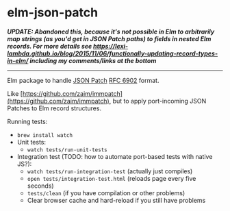 # elm-json-patch

***UPDATE: Abandoned this, because it's not possible in Elm to arbitrarily
map strings (as you'd get in JSON Patch paths) to fields
in nested Elm records.  For more details see
https://lexi-lambda.github.io/blog/2015/11/06/functionally-updating-record-types-in-elm/
including my comments/links at the bottom***

----

Elm package to handle [JSON Patch](http://jsonpatch.com/) [RFC 6902](https://tools.ietf.org/html/rfc6902) format.

Like [https://github.com/zaim/immpatch](https://github.com/zaim/immpatch), but to apply port-incoming
JSON Patches to Elm record structures.

Running tests:

* `brew install watch`
* Unit tests: 
  * `watch tests/run-unit-tests`
* Integration test (TODO: how to automate port-based tests with native JS?):
  * `watch tests/run-integration-test` (actually just compiles)
  * `open tests/integration-test.html` (reloads page every five seconds)
  * `tests/clean` (if you have compilation or other problems)
  * Clear browser cache and hard-reload if you still have problems
  
